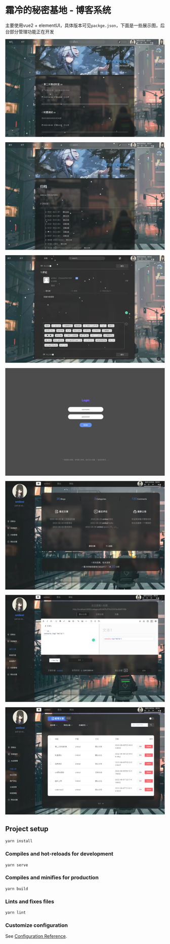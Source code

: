 # 霜冷的秘密基地 - 博客系统



主要使用vue2 + elementUI，具体版本可见`packge.json`，下面是一些展示图，后台部分管理功能正在开发



![home](home.png)



![archive](archive.png)



![callback_1](callback_1.png)



![login](login.png)



![frostdock](frostdock.png)

![writeBlog](writeBlog.png)

![manageArticle](manageArticle.png)

## Project setup

```
yarn install
```

### Compiles and hot-reloads for development
```
yarn serve
```

### Compiles and minifies for production
```
yarn build
```

### Lints and fixes files
```
yarn lint
```



### Customize configuration
See [Configuration Reference](https://cli.vuejs.org/config/).
